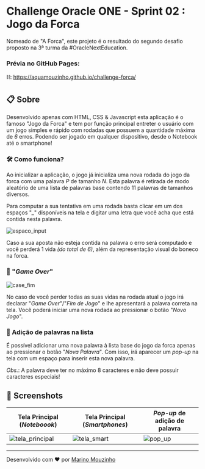 # Challenge Oracle ONE - Sprint 02 : Jogo da Forca
Nomeado de "A Forca", este projeto é o resultado do segundo desafio proposto na 3ª turma da #OracleNextEducation. 

### Prévia no GitHub Pages:
⛓️: https://aquamouzinho.github.io/challenge-forca/

## 📋 Sobre
Desenvolvido apenas com HTML, CSS & Javascript esta aplicação é o famoso "Jogo da Forca" e tem por função principal entreter o usuário com um jogo simples e rápido com rodadas que possuem a quantidade máxima de *6* erros. Podendo ser jogado em qualquer dispositivo, desde o Notebook até o smartphone!

### 🛠 Como funciona?
Ao inicializar a aplicação, o jogo já inicializa uma nova rodada do jogo da forca com uma palavra *P* de tamanho *N*. Esta palavra é retirada de modo aleatório de uma lista de palavras base contendo 11 palavras de tamanhos diversos.

Para computar a sua tentativa em uma rodada basta clicar em um dos espaços "*_*" disponíveis na tela e digitar uma letra que você acha que está contida nesta palavra. 

![espaco_input](https://user-images.githubusercontent.com/42475699/191353983-3b12efc0-6849-4013-b553-575aad6962cd.png)

Caso a sua aposta não esteja contida na palavra o erro será computado e você perderá 1 vida *(do total de 6)*, além da representação visual do boneco na forca.

### 🔩 "*Game Over*"

![case_fim](https://user-images.githubusercontent.com/42475699/191354519-6d164bc1-3f4f-4c5c-85fe-20be0b95f9c4.png)

No caso de você perder todas as suas vidas na rodada atual o jogo irá declarar "*Game Over*"/"*Fim de Jogo*" e lhe apresentará a palavra correta na tela. Você poderá iniciar uma nova rodada ao pressionar o botão "*Novo Jogo*". 

### 🔧 Adição de palavras na lista
É possível adicionar uma nova palavra à lista base do jogo da forca apenas ao pressionar o botão "*Nova Palavra*". Com isso, irá aparecer um *pop-up* na tela com um espaço para inserir esta nova palavra.

*Obs.*: A palavra deve ter no máximo 8 caracteres e não deve possuir caracteres especiais!

## 🎨 Screenshots

| Tela Principal (*Noteboook*) | Tela Principal (*Smartphones*) | *Pop-up* de adição de palavra |
| ----- | ----- | ----- |
| ![tela_principal](https://user-images.githubusercontent.com/42475699/191351942-1aeb9039-3c78-421f-a283-bdc2f40d5455.png) | ![tela_smart](https://user-images.githubusercontent.com/42475699/191351985-a8aa0e5b-9be7-4b37-90c6-5c7bacc309f2.png) | ![pop_up](https://user-images.githubusercontent.com/42475699/191352487-2ae0b827-3d2b-4dc4-a181-df9bcc16332a.png) |

---
Desenvolvido com :heart: por [Marino Mouzinho](https://aquamouzinho.github.io)
